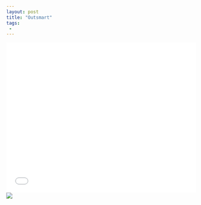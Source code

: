 ```yaml
---
layout: post
title: "Outsmart"
tags:
 -
---
```


<iframe width="100%" height="400" src="{{site.url}}/assets/em/sketch_2/index.html" frameborder="0">
</iframe>

<img src="{{relativeurl}}/assets/em/sketch_2/1TQYpCx.jpg">
